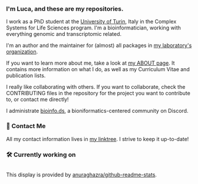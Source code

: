 ### I'm Luca, and these are my repositories.

I work as a PhD student at the [University of Turin](https://www.unito.it/), Italy in the Complex Systems for Life Sciences program.
I'm a bioinformatician, working with everything genomic and transcriptomic related.

I'm an author and the maintainer for (almost) all packages in [my laboratory's organization](https://github.com/TCP-Lab).

If you want to learn more about me, take a look at [my ABOUT page](https://mrhedmad.github.io/blog/about/).
It contains more information on what I do, as well as my Curriculum Vitae and publication lists.

I really like collaborating with others. If you want to collaborate, check the CONTRIBUTING files
in the repository for the project you want to contribute to, or contact me directly!

I administrate [bioinfo.ds](https://discord.com/invite/arPBahn8N6), a bioniformatics-centered community on Discord.

### 📨 Contact Me
All my contact information lives in [my linktree](https://linktr.ee/mrhedmad). I strive to keep it up-to-date!

### 🛠️ Currently working on

<a href="https://github.com/MrHedmad/kerblam">
<picture>
<source
  srcset="https://github-readme-stats.vercel.app/api/pin?username=MrHedmad&repo=kerblam&theme=github_dark"
  media="(prefers-color-scheme: dark)"
/>
<source
  srcset="https://github-readme-stats.vercel.app/api/pin?username=MrHedmad&repo=kerblam&theme=github_light"
  media="(prefers-color-scheme: light), (prefers-color-scheme: no-preference)"
/>
   <img  align="center">
</picture>
</a>

This display is provided by [anuraghazra/github-readme-stats](https://github.com/anuraghazra/github-readme-stats/tree/master).

